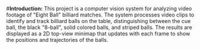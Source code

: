 #**Introduction:**
This project is a computer vision system for analyzing video footage of "Eight Ball" billiard matches. The system processes video clips to identify and track billiard balls on the table, distinguishing between the cue ball, the black "8-ball", solid colored balls, and striped balls. The results are displayed as a 2D top-view minimap that updates with each frame to show the positions and trajectories of the balls.

